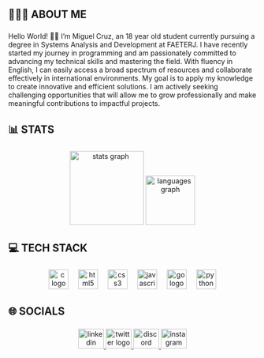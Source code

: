 <h2 align="left">🧑🏻‍💻 ABOUT ME</h2>

###

<p align="left">Hello World! 👋🏻 I’m Miguel Cruz, an 18 year old student currently pursuing a degree in Systems Analysis and Development at FAETERJ. I have recently started my journey in programming and am passionately committed to advancing my technical skills and mastering the field. With fluency in English, I can easily access a broad spectrum of resources and collaborate effectively in international environments. My goal is to apply my knowledge to create innovative and efficient solutions. I am actively seeking challenging opportunities that will allow me to grow professionally and make meaningful contributions to impactful projects.</p>

###

<h2 align="left">📊 STATS</h2>

###

<div align="center">
  <img src="https://github-readme-stats.vercel.app/api?username=miguwlcrwz&hide_title=false&hide_rank=false&show_icons=true&include_all_commits=true&count_private=true&disable_animations=false&theme=github_dark&locale=en&hide_border=false&order=1" height="150" alt="stats graph"  />
  <img src="https://github-readme-stats.vercel.app/api/top-langs?username=miguwlcrwz&locale=en&hide_title=false&layout=compact&card_width=320&langs_count=5&theme=github_dark&hide_border=false&order=2" height="100" alt="languages graph"  />
</div>

###

<h2 align="left">💻 TECH STACK</h2>

###

<div align="center">
  <img src="https://cdn.jsdelivr.net/gh/devicons/devicon/icons/c/c-original.svg" height="40" alt="c logo"  />
  <img width="12" />
  <img src="https://cdn.jsdelivr.net/gh/devicons/devicon/icons/html5/html5-original.svg" height="40" alt="html5 logo"  />
  <img width="12" />
  <img src="https://cdn.jsdelivr.net/gh/devicons/devicon/icons/css3/css3-original.svg" height="40" alt="css3 logo"  />
  <img width="12" />
  <img src="https://cdn.jsdelivr.net/gh/devicons/devicon/icons/javascript/javascript-original.svg" height="40" alt="javascript logo"  />
  <img width="12" />
  <img src="https://cdn.jsdelivr.net/gh/devicons/devicon/icons/go/go-original.svg" height="40" alt="go logo"  />
  <img width="12" />
  <img src="https://cdn.jsdelivr.net/gh/devicons/devicon/icons/python/python-original.svg" height="40" alt="python logo"  />
</div>

###

<h2 align="left">🌐 SOCIALS</h2>

###

<div align="center">
  <a href="https://www.linkedin.com/in/miguel-cruz-babb2329a?utm_source=share&utm_campaign=share_via&utm_content=profile&utm_medium=ios_app" target="_blank">
    <img src="https://raw.githubusercontent.com/maurodesouza/profile-readme-generator/master/src/assets/icons/social/linkedin/default.svg" width="52" height="40" alt="linkedin logo"  />
  </a>
  <a href="https://x.com/miguelcrwz" target="_blank">
    <img src="https://raw.githubusercontent.com/maurodesouza/profile-readme-generator/master/src/assets/icons/social/twitter/default.svg" width="52" height="40" alt="twitter logo"  />
  </a>
  <a href="https://discord.gg/beRDmKnA" target="_blank">
    <img src="https://raw.githubusercontent.com/maurodesouza/profile-readme-generator/master/src/assets/icons/social/discord/default.svg" width="52" height="40" alt="discord logo"  />
  </a>
  <a href="https://www.instagram.com/miguelcrwz?igsh=MXR5cDZlNG5mdDR4Mw%3D%3D&utm_source=qr" target="_blank">
    <img src="https://raw.githubusercontent.com/maurodesouza/profile-readme-generator/master/src/assets/icons/social/instagram/default.svg" width="52" height="40" alt="instagram logo"  />
  </a>
</div>

###
